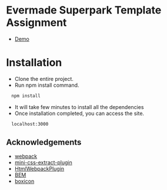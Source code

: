 # Evermade Superpark Template Assignment

- [Demo](https://sandbox.bluewindlab.com/evermade/)

# Installation

- Clone the entire project.
- Run npm install command.

```bash
  npm install
```

- It will take few minutes to install all the dependencies
- Once installation completed, you can access the site.

```bash
  localhost:3000
```

## Acknowledgements

- [webpack](https://webpack.js.org/)
- [mini-css-extract-plugin](https://www.npmjs.com/package/mini-css-extract-plugin)
- [HtmlWebpackPlugin](https://webpack.js.org/plugins/html-webpack-plugin/)
- [BEM](https://getbem.com/)
- [boxicon](https://boxicons.com)
